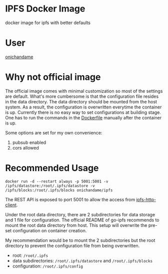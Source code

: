# IPFS Docker Image

docker image for ipfs with better defaults

# User

[onichandame](https://onichandame.com)

# Why not official image

The official image comes with minimal customization so most of the settings are default. What's more cumbersome is that the configuration file resides in the data directory. The data directory should be mounted from the host system. As a result, the configuration is overwritten everytime the container is up. Currently there is no easy way to set configurations at building stage. One has to run the commands in the [Dockerfile](./Dockerfile) manually after the container is up.

Some options are set for my own convenience:

1. pubsub enabled
2. cors allowed

# Recommended Usage

`docker run -d --restart always -p 5001:5001 -v /ipfs/datastore:/root/.ipfs/datastore -v /ipfs/blocks:/root/.ipfs/blocks onichandame/ipfs`

The REST API is exposed to port 5001 to allow the access from [ipfs-http-client](https://www.npmjs.com/package/ipfs-http-client).

Under the root data directory, there are 2 subdirectories for data storage and 1 file for configuration. The official README of go-ipfs recommends to mount the root data directory from host. This setup will overwrite the pre-set configuration on container creation.

My recommendation would be to mount the 2 subdirectories but the root directory to prevent the configuration file from being overwritten.

- root: `/root/.ipfs`
- data subdirectories: `/root/.ipfs/datastore` and `/root/.ipfs/blocks`
- configuration: `/root/.ipfs/config`

